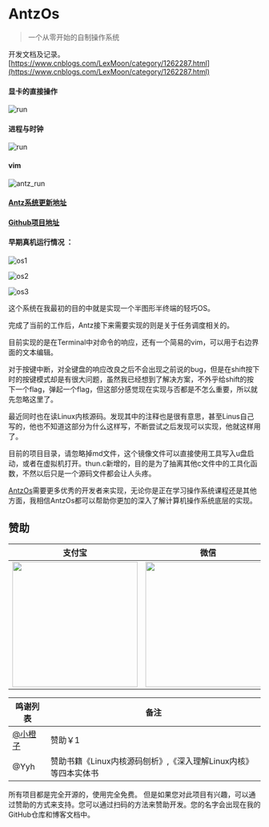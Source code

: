 # AntzOs

> 一个从零开始的自制操作系统

开发文档及记录。
[https://www.cnblogs.com/LexMoon/category/1262287.html](https://www.cnblogs.com/LexMoon/category/1262287.html)

#### 显卡的直接操作

![run](https://github.com/CasterWx/AntzOS/blob/master/screen/虚拟机1.gif?raw=true)

#### 进程与时钟

![run](https://github.com/CasterWx/AntzOS/blob/master/screen/execute.gif?raw=true)

#### vim

![antz_run](https://github.com/CasterWx/AntzOS/blob/master/screen/虚拟机2.gif?raw=true)

#### [Antz系统更新地址](https://www.cnblogs.com/LexMoon/category/1262287.html)

#### [Github项目地址](https://github.com/CasterWx/AntzOS)

#### 早期真机运行情况 ：

![os1](https://www.cnblogs.com/images/cnblogs_com/LexMoon/1246510/o_qq_pic_merged_1539834568688.jpg)

![os2](https://www.cnblogs.com/images/cnblogs_com/LexMoon/1246510/o_antzos4.jpg)

![os3](https://www.cnblogs.com/images/cnblogs_com/LexMoon/1246510/o_qq_pic_merged_1539834611072.jpg)

这个系统在我最初的目的中就是实现一个半图形半终端的轻巧OS。

完成了当前的工作后，Antz接下来需要实现的则是关于任务调度相关的。

目前实现的是在Terminal中对命令的响应，还有一个简易的vim，可以用于右边界面的文本编辑。

对于按键中断，对全键盘的响应改良之后不会出现之前说的bug，但是在shift按下时的按键模式却是有很大问题，虽然我已经想到了解决方案，不外乎给shift的按下一个flag，弹起一个flag，但这部分感觉现在实现与否都是不怎么重要，所以就先忽略这里了。

最近同时也在读Linux内核源码。发现其中的注释也是很有意思，甚至Linus自己写的，他也不知道这部分为什么这样写，不断尝试之后发现可以实现，他就这样用了。

目前的项目目录，请忽略掉md文件，这个镜像文件可以直接使用工具写入u盘启动，或者在虚拟机打开。thun.c新增的，目的是为了抽离其他c文件中的工具化函数，不然以后只是一个源码文件都会让人头疼。


[AntzOs](https://github.com/CasterWx/AntzOS)需要更多优秀的开发者来实现，无论你是正在学习操作系统课程还是其他方面，我相信AntzOs都可以帮助你更加的深入了解计算机操作系统底层的实现。

## 赞助

| 支付宝 | 微信 |
| ------------ | ------------ |
| <img width="250" src="https://www.cnblogs.com/images/cnblogs_com/LexMoon/1246510/o_pay.png"/> |<img width="250" src="https://www.cnblogs.com/images/cnblogs_com/LexMoon/1246510/o_wx.png"/> |

| 鸣谢列表 | 备注 |
| ------- | -------- |
| [@小橙子](https://weibo.com/u/2068007951) | 赞助￥1 |
| @Yyh | 赞助书籍《Linux内核源码刨析》,《深入理解Linux内核》等四本实体书 |

所有项目都是完全开源的，使用完全免费。 但是如果您对此项目有兴趣，可以通过赞助的方式来支持。您可以通过扫码的方法来赞助开发。您的名字会出现在我的GitHub仓库和博客文档中。
